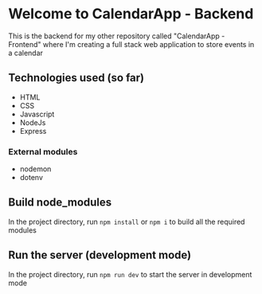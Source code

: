 # Welcome to CalendarApp - Backend

This is the backend for my other repository called "CalendarApp - Frontend" where I'm creating a full stack web application to store events in a calendar

## Technologies used (so far)

- HTML
- CSS
- Javascript
- NodeJs
- Express

### External modules

- nodemon
- dotenv

## Build node_modules

In the project directory, run `npm install` or `npm i` to build all the required modules

## Run the server (development mode)

In the project directory, run `npm run dev` to start the server in development mode

